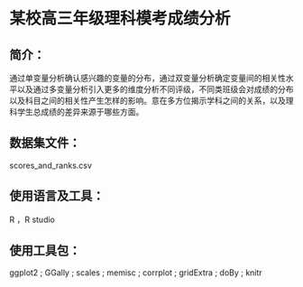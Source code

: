 # 某校高三年级理科模考成绩分析
## 简介：
通过单变量分析确认感兴趣的变量的分布，通过双变量分析确定变量间的相关性水平以及通过多变量分析引入更多的维度分析不同评级，不同类班级会对成绩的分布以及科目之间的相关性产生怎样的影响。意在多方位揭示学科之间的关系，以及理科学生总成绩的差异来源于哪些方面。
## 数据集文件：
scores_and_ranks.csv
## 使用语言及工具：
R ，R studio
## 使用工具包：
ggplot2 ; GGally ; scales ; memisc ; corrplot ; gridExtra ; doBy ; knitr

